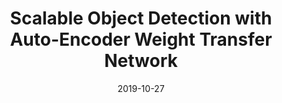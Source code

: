 ---
title: "Scalable Object Detection with Auto-Encoder Weight Transfer Network"
collection: publications
permalink: /publication/wtn
date: 2019-10-27
venue: ICCV 2019 (<strong>oral</strong>), Seoul, South Korea
city: Seoul
state: "South Korea"
teaser:
thumbnail: "wtn.png"
authors: "J. Kuen, F. Perazzi, Z. Lin, J. Zhang, Y. Tan"
bibtex:
uri: wtn.pdf
arxiv:
project:
poster:
data:
---